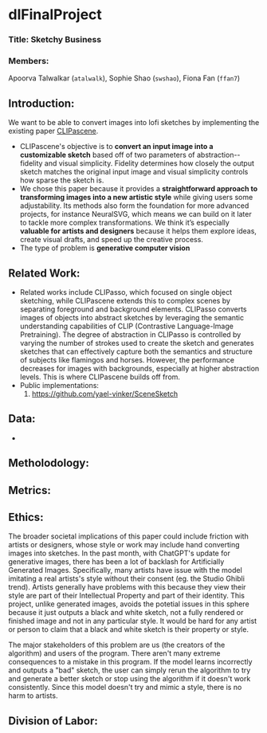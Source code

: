 # dlFinalProject

### Title: Sketchy Business

### Members: 
Apoorva Talwalkar (`atalwalk`), Sophie Shao (`swshao`), Fiona Fan (`ffan7`)

## Introduction:

We want to be able to convert images into lofi sketches by implementing the existing paper [CLIPascene](https://arxiv.org/pdf/2211.17256).

* CLIPascene's objective is to **convert an input image into a customizable sketch** based off of two parameters of abstraction-- fidelity and visual simplicity. Fidelity determines how closely the output sketch matches the original input image and visual simplicity controls how sparse the sketch is.
* We chose this paper because it provides a **straightforward approach to transforming images into a new artistic style** while giving users some adjustability. Its methods also form the foundation for more advanced projects, for instance NeuralSVG, which means we can build on it later to tackle more complex transformations. We think it’s especially **valuable for artists and designers** because it helps them explore ideas, create visual drafts, and speed up the creative process.
* The type of problem is **generative computer vision**

## Related Work:

* Related works include CLIPasso, which focused on single object sketching, while CLIPascene extends this to complex scenes by separating foreground and background elements. CLIPasso converts images of objects into abstract sketches by leveraging the semantic understanding capabilities of CLIP (Contrastive Language-Image Pretraining). The degree of abstraction in CLIPasso is controlled by varying the number of strokes used to create the sketch and generates sketches that can effectively capture both the semantics and structure of subjects like flamingos and horses. However, the performance decreases for images with backgrounds, especially at higher abstraction levels. This is where CLIPascene builds off from.
* Public implementations:
  1. https://github.com/yael-vinker/SceneSketch

## Data:

* 

## Metholodology:

## Metrics:

## Ethics:
The broader societal implications of this paper could include friction with artists or designers, whose style or work may include hand converting images into sketches. In the past month, with ChatGPT's update for generative images, there has been a lot of backlash for Artificially Generated Images. Specifically, many artists have issue with the model imitating a real artists's style without their consent (eg. the Studio Ghibli trend). Artists generally have problems with this because they view their style are part of their Intellectual Property and part of their identity. This project, unlike generated images, avoids the potetial issues in this sphere because it just outputs a black and white sketch, not a fully rendered or finished image and not in any particular style. It would be hard for any artist or person to claim that a black and white sketch is their property or style.

The major stakeholders of this problem are us (the creators of the algorithm) and users of the program. There aren't many extreme consequences to a mistake in this program. If the model learns incorrectly and outputs a "bad" sketch, the user can simply rerun the algorithm to try and generate a better sketch or stop using the algorithm if it doesn't work consistently. Since this model doesn't try and mimic a style, there is no harm to artists.

## Division of Labor:
